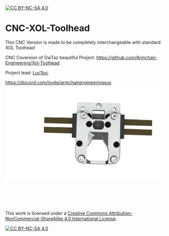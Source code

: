 [![CC BY-NC-SA 4.0][cc-by-nc-sa-shield]][cc-by-nc-sa]

# CNC-XOL-Toolhead
This CNC Version is made to be completely interchangeable with standard XOL Toolhead

CNC Coversion of DwTaz beautiful Project:
https://github.com/Armchair-Engineering/Xol-Toolhead

Project lead: [Luc1luc](https://github.com/Luc1luc)

https://discord.com/invite/armchairengineeringsux

![](https://github.com/Luc1luc/CNC-XOL-Toolhead/blob/main/Pictures/CNC_XOL_Carriage.png)

<br/><br/><br/><br/>


This work is licensed under a
[Creative Commons Attribution-NonCommercial-ShareAlike 4.0 International License][cc-by-nc-sa].

[![CC BY-NC-SA 4.0][cc-by-nc-sa-image]][cc-by-nc-sa]

[cc-by-nc-sa]: http://creativecommons.org/licenses/by-nc-sa/4.0/
[cc-by-nc-sa-image]: https://licensebuttons.net/l/by-nc-sa/4.0/88x31.png
[cc-by-nc-sa-shield]: https://img.shields.io/badge/License-CC%20BY--NC--SA%204.0-lightgrey.svg
